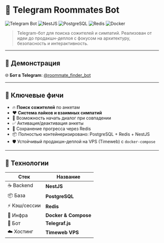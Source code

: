 # 🤖 Telegram Roommates Bot

![Telegram Bot](https://img.shields.io/badge/telegram-bot-blue?logo=telegram)
![NestJS](https://img.shields.io/badge/Backend-NestJS-red?logo=nestjs)
![PostgreSQL](https://img.shields.io/badge/Database-PostgreSQL-blue?logo=postgresql)
![Redis](https://img.shields.io/badge/Cache-Redis-orange?logo=redis)
![Docker](https://img.shields.io/badge/Dockerized-Fully%20Containerized-2496ED?logo=docker)

> Telegram-бот для поиска сожителей и симпатий. Реализован от идеи до продакшн-деплоя с фокусом на архитектуру, безопасность и интерактивность.

---

## 🚀 Демонстрация

🌐 **Бот в Telegram**: [@roommate_finder_bot](https://t.me/roommate_finder_bot)

---

## 📌 Ключевые фичи

- 🔥 **Поиск сожителей** по анкетам
- ❤️ **Система лайков и взаимных симпатий**
- 💬 Возможность начать диалог при совпадении
- ✅ Активация/деактивация анкеты
- 🧠 Сохранение прогресса через Redis
- 📦 Полностью контейнеризировано: PostgreSQL + Redis + NestJS
- 🛡️ Устойчивый продакшн-деплой на VPS (Timeweb) с `docker-compose`

---

## 🧩 Технологии

| Стек        | Название               |
|-------------|------------------------|
| ☕ Backend   | **NestJS**             |
| 📦 База     | **PostgreSQL**         |
| ⚡ Кэш/сессии| **Redis**              |
| 🐳 Инфра     | **Docker & Compose**   |
| 🤖 Бот      | **Telegraf.js**        |
| ☁️ Хостинг  | **Timeweb VPS**        |